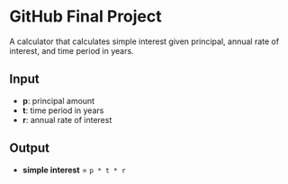 # GitHub Final Project

A calculator that calculates simple interest given principal, annual rate of interest, and time period in years.

## Input
- **p**: principal amount
- **t**: time period in years
- **r**: annual rate of interest

## Output
- **simple interest** = `p * t * r`
